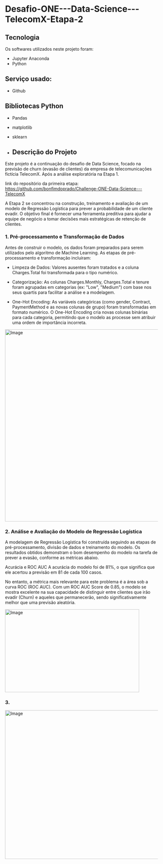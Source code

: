 # Desafio-ONE---Data-Science---TelecomX-Etapa-2


## Tecnologia

Os softwares utilizados neste projeto foram:

* Jupyter Anaconda
* Python


## Serviço usado:

* Github


## Bibliotecas Python

* Pandas
* matplotlib
* sklearn


* ## Descrição do Projeto </h1>

Este projeto é a continuação do desafio de Data Science, focado na previsão de churn (evasão de clientes) da empresa de telecomunicações fictícia TelecomX. Após a análise exploratória na Etapa 1.

link do repositório da primeira etapa: https://github.com/bonfimdoprado/Challenge-ONE-Data-Science---TelecomX

A Etapa 2 se concentrou na construção, treinamento e avaliação de um modelo de Regressão Logística para prever a probabilidade de um cliente evadir. O objetivo final é fornecer uma ferramenta preditiva para ajudar a equipe de negócio a tomar decisões mais estratégicas de retenção de clientes.


### 1. Pré-processamento e Transformação de Dados

Antes de construir o modelo, os dados foram preparados para serem utilizados pelo algoritmo de Machine Learning. As etapas de pré-processamento e transformação incluíram:

- Limpeza de Dados: Valores ausentes foram tratados e a coluna Charges.Total foi transformada para o tipo numérico.

- Categorização: As colunas Charges.Monthly, Charges.Total e tenure foram agrupadas em categorias (ex: "Low", "Medium") com base nos seus quartis para facilitar a análise e a modelagem.

- One-Hot Encoding: As variáveis categóricas (como gender, Contract, PaymentMethod e as novas colunas de grupo) foram transformadas em formato numérico. O One-Hot Encoding cria novas colunas binárias para cada categoria, permitindo que o modelo as processe sem atribuir uma ordem de importância incorreta.

 <img width="914" height="630" alt="Image" src="https://github.com/user-attachments/assets/8fb9eae2-a6b4-450b-ac2b-bdd99a2da2b4" />


### 2. Análise e Avaliação do Modelo de Regressão Logística

A modelagem de Regressão Logística foi construída seguindo as etapas de pré-processamento, divisão de dados e treinamento do modelo. Os resultados obtidos demonstram o bom desempenho do modelo na tarefa de prever a evasão, conforme as métricas abaixo.

Acurácia e ROC AUC
A acurácia do modelo foi de 81%, o que significa que ele acertou a previsão em 81 de cada 100 casos.

No entanto, a métrica mais relevante para este problema é a área sob a curva ROC (ROC AUC). Com um ROC AUC Score de 0.85, o modelo se mostra excelente na sua capacidade de distinguir entre clientes que irão evadir (Churn) e aqueles que permanecerão, sendo significativamente melhor que uma previsão aleatória.

<img width="442" height="272" alt="Image" src="https://github.com/user-attachments/assets/5be07e2a-cc5b-4da4-89bd-2057210349f1" />


### 3. 



<img width="624" height="488" alt="Image" src="https://github.com/user-attachments/assets/b244ee84-a4a8-458f-9f11-41ae2ed7ce26" />
